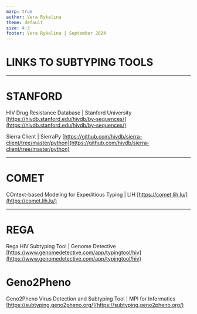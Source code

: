 ```yaml
---
marp: true
author: Vera Rykalina
theme: default
size: 4:3
footer: Vera Rykalina | September 2024
---
```


# LINKS TO SUBTYPING TOOLS

---
# STANFORD 
HIV Drug Resistance Database | Stanford University
[https://hivdb.stanford.edu/hivdb/by-sequences/](https://hivdb.stanford.edu/hivdb/by-sequences/)

Sierra Client | SierraPy
[https://github.com/hivdb/sierra-client/tree/master/python](https://github.com/hivdb/sierra-client/tree/master/python)

---
# COMET
COntext-based Modeling for Expeditious Typing | LIH
[https://comet.lih.lu/](https://comet.lih.lu/)

---
# REGA 
Rega HIV Subtyping Tool | Genome Detective
[https://www.genomedetective.com/app/typingtool/hiv](https://www.genomedetective.com/app/typingtool/hiv)

# Geno2Pheno 
Geno2Pheno Virus Detection and Subtyping Tool | MPI for Informatics
[https://subtyping.geno2pheno.org/](https://subtyping.geno2pheno.org/)
